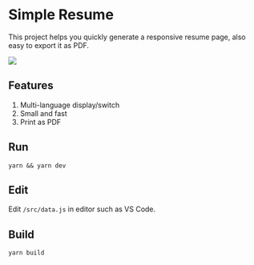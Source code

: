 # Simple Resume

This project helps you quickly generate a responsive resume page, also easy to export it as PDF.

![](https://i.imgur.com/G8PwnZY.jpeg)

## Features
1. Multi-language display/switch
2. Small and fast
3. Print as PDF

## Run 

```shell
yarn && yarn dev
```

## Edit
Edit `/src/data.js` in editor such as VS Code.

## Build

```shell
yarn build
```
